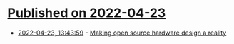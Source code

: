 # [Published on 2022-04-23](index.md)

* [2022-04-23, 13:43:59](https://news.ycombinator.com/item?id=31134201) - [Making open source hardware design a reality](https://github.com/aolofsson/awesome-hardware-tools)
